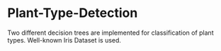 # Plant-Type-Detection
Two different decision trees are implemented for classification of plant types. Well-known Iris Dataset is used.
